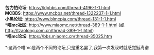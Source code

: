 **苦力怕论坛**: https://klpbbs.com/thread-4196-1-1.html<br>
**MCBBS**: https://www.mcbbs.net/thread-1322237-1-1.html<br>
**小黑论坛**: https://www.blmcpia.com/thread-131-1-1.html<br>
\***喵mc社区**: http://www.miaomc.net/thread-389-1-1.html (或 http://tzaolong.com.cn/thread-389-1-1.html)<br>
\***喵mc论坛**: https://bbs.miaomc.cn/thread-35025.htm<br>
<br>
\*:这两个喵mc是两个不同的论坛,只是重名罢了,我第一次发现时就感觉挺离谱
